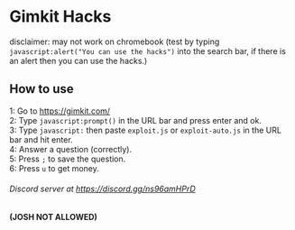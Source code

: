 # Gimkit Hacks

disclaimer: may not work on chromebook (test by typing `javascript:alert("You can use the hacks")` into the search bar, if there is an alert then you can use the hacks.) 

## How to use

1: Go to https://gimkit.com/<br>
2: Type `javascript:prompt()` in the URL bar and press enter and ok.<br>
3: Type `javascript:` then paste `exploit.js` or `exploit-auto.js` in the URL bar and hit enter.<br>
4: Answer a question (correctly).<br>
5: Press `;` to save the question. <br>
6: Press `u` to get money. <br>


###### Discord server at https://discord.gg/ns96amHPrD

**(JOSH NOT ALLOWED)**
